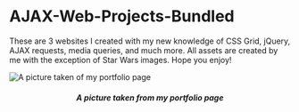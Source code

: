 # AJAX-Web-Projects-Bundled
These are 3 websites I created with my new knowledge of CSS Grid, jQuery, AJAX requests, media queries, and much more. 
All assets are created by me with the exception of Star Wars images. Hope you enjoy!

![A picture taken of my portfolio page](https://i.imgur.com/bZa5Omk.jpg)
<i><h4 align="center">A picture taken from my portfolio page</h4></i>
